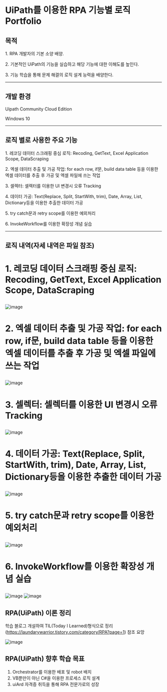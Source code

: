 # UiPath를 이용한 RPA 기능별 로직 Portfolio
## 목적
<p> 1. RPA 개발자의 기본 소양 배양.</p>
<p> 2. 기본적인 UiPath의 기능을 실습하고 해당 기능에 대한 이해도를 높인다.</p>
<p> 3. 기능 학습을 통해 문제 해결의 로직 설계 능력을 배양한다.</p>
<hr contenteditable="false" data-ke-type="horizontalRule" data-ke-style="style5" />

## 개발 환경
<p>Uipath Community Cloud Edition</p>
<p>Windows 10</p>
<hr contenteditable="false" data-ke-type="horizontalRule" data-ke-style="style5" /
<hr contenteditable="false" data-ke-type="horizontalRule" data-ke-style="style5" />

## 로직 별로 사용한 주요 기능
<p> 1. 레코딩 데이터 스크래핑 중심 로직: Recoding, GetText, Excel Application Scope, DataScraping</p>
<p> 2. 엑셀 데이터 추출 및 가공 작업: for each row, if문, build data table 등을 이용한 엑셀 데이터를 추출 후 가공 및 엑셀 파일에 쓰는 작업</p>
<p> 3. 셀렉터: 셀렉터를 이용한 UI 변경시 오류 Tracking</p>
<p> 4. 데이터 가공: Text(Replace, Split, StartWith, trim), Date, Array, List, Dictionary등을 이용한 추출한 데이터 가공</p>
<p> 5. try catch문과 retry scope를 이용한 예외처리</p>
<p> 6. InvokeWorkflow를 이용한 확장성 개념 실습</p>
<hr contenteditable="false" data-ke-type="horizontalRule" data-ke-style="style5" />

## 로직 내역(자세 내역은 파일 참조)

# <p>1. 레코딩 데이터 스크래핑 중심 로직: Recoding, GetText, Excel Application Scope, DataScraping</p>
![image](https://user-images.githubusercontent.com/73808497/111138737-a3e8ec00-85c3-11eb-867a-2a7e96fccd1f.png)

# <p> 2. 엑셀 데이터 추출 및 가공 작업: for each row, if문, build data table 등을 이용한 엑셀 데이터를 추출 후 가공 및 엑셀 파일에 쓰는 작업</p>
![image](https://user-images.githubusercontent.com/73808497/111139401-6c2e7400-85c4-11eb-913d-3b59885bfd04.png)

# <p> 3. 셀렉터: 셀렉터를 이용한 UI 변경시 오류 Tracking</p>
![image](https://user-images.githubusercontent.com/73808497/111139887-055d8a80-85c5-11eb-9021-4cb381e9d53a.png)

# <p> 4. 데이터 가공: Text(Replace, Split, StartWith, trim), Date, Array, List, Dictionary등을 이용한 추출한 데이터 가공</p>
![image](https://user-images.githubusercontent.com/73808497/111140313-8c126780-85c5-11eb-84a5-519b033bab04.png)

# <p> 5. try catch문과 retry scope를 이용한 예외처리</p>
![image](https://user-images.githubusercontent.com/73808497/111140648-f1665880-85c5-11eb-8623-0c5ed76102ba.png)

# <p> 6. InvokeWorkflow를 이용한 확장성 개념 실습</p>
![image](https://user-images.githubusercontent.com/73808497/111141113-7cdfe980-85c6-11eb-91b2-838f45475563.png)
![image](https://user-images.githubusercontent.com/73808497/111141145-86695180-85c6-11eb-9361-1345cad81d73.png)

## RPA(UiPath) 이론 정리

학습 블로그 개설하여 TIL(Today I Learned)형식으로 정리
(https://laundarywarrior.tistory.com/category/RPA?page=1) 참조 요망

![image](https://user-images.githubusercontent.com/73808497/111141314-bdd7fe00-85c6-11eb-939b-39b97ea4b2e2.png)

## RPA(UiPath) 향후 학습 목표
1. Orchestrator를 이용한 배포 및 robot 배치
2. VB뿐만이 아닌 C#을 이용한 프로세스 로직 설계
3. uiArd 자격증 취득을 통해 RPA 전문가로의 성장

